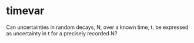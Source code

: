 # timevar
Can uncertainties in random decays, N, over a known time, t, be expressed as uncertainty in t for a precisely recorded N?
